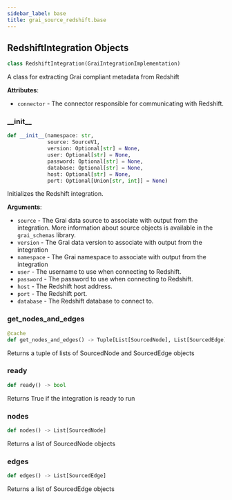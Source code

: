 ```yaml
---
sidebar_label: base
title: grai_source_redshift.base
---
```


## RedshiftIntegration Objects

```python
class RedshiftIntegration(GraiIntegrationImplementation)
```

A class for extracting Grai compliant metadata from Redshift

**Attributes**:

- `connector` - The connector responsible for communicating with Redshift.

### \_\_init\_\_

```python
def __init__(namespace: str,
             source: SourceV1,
             version: Optional[str] = None,
             user: Optional[str] = None,
             password: Optional[str] = None,
             database: Optional[str] = None,
             host: Optional[str] = None,
             port: Optional[Union[str, int]] = None)
```

Initializes the Redshift integration.

**Arguments**:

- `source` - The Grai data source to associate with output from the integration. More information about source objects is available in the `grai_schemas` library.
- `version` - The Grai data version to associate with output from the integration
- `namespace` - The Grai namespace to associate with output from the integration
- `user` - The username to use when connecting to Redshift.
- `password` - The password to use when connecting to Redshift.
- `host` - The Redshift host address.
- `port` - The Redshift port.
- `database` - The Redshift database to connect to.

### get\_nodes\_and\_edges

```python
@cache
def get_nodes_and_edges() -> Tuple[List[SourcedNode], List[SourcedEdge]]
```

Returns a tuple of lists of SourcedNode and SourcedEdge objects

### ready

```python
def ready() -> bool
```

Returns True if the integration is ready to run

### nodes

```python
def nodes() -> List[SourcedNode]
```

Returns a list of SourcedNode objects

### edges

```python
def edges() -> List[SourcedEdge]
```

Returns a list of SourcedEdge objects
